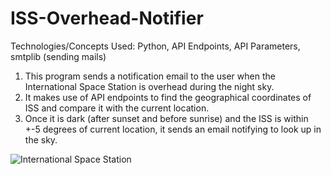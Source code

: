 # ISS-Overhead-Notifier

Technologies/Concepts Used: Python, API Endpoints, API Parameters, smtplib (sending mails)

1. This program sends a notification email to the user when the International Space Station is overhead during the night sky.
2. It makes use of API endpoints to find the geographical coordinates of ISS and compare it with the current location.
3. Once it is dark (after sunset and before sunrise) and the ISS is within +-5 degrees of current location, it sends an email notifying to look up in the sky.


![International Space Station](https://user-images.githubusercontent.com/88761228/211168409-217c00da-0767-4c47-a0f1-74aed61e9aab.jpg)
